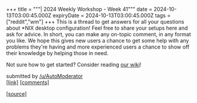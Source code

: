 +++
title = """| 2024 Weekly Workshop - Week 41"""
date = 2024-10-13T03:00:45.000Z
expiryDate = 2024-10-13T03:00:45.000Z
tags = ["reddit","wm"]
+++
This is a thread to get answers for all your questions about \*NIX desktop configuration! Feel free to share your setups here and ask for advice. In short, you can make any on-topic comment, in any format you like. We hope this gives new users a chance to get some help with any problems they're having and more experienced users a chance to show off their knowledge by helping those in need.

Not sure how to get started? Consider reading [our wiki](https://www.reddit.com/r/unixporn/wiki/index/)!

submitted by [/u/AutoModerator](https://www.reddit.com/user/AutoModerator)  
[\[link\]](https://www.reddit.com/r/unixporn/comments/1g2ge3h/2024_weekly_workshop_week_41/) [\[comments\]](https://www.reddit.com/r/unixporn/comments/1g2ge3h/2024_weekly_workshop_week_41/)

[[source]](https://www.reddit.com/r/unixporn/comments/1g2ge3h/2024_weekly_workshop_week_41/)
